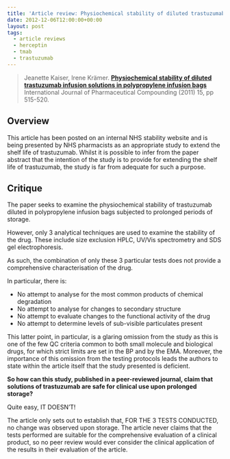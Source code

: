 ```yaml
---
title: 'Article review: Physiochemical stability of diluted trastuzumab infusion solutions in polypropylene infusion bags'
date: 2012-12-06T12:00:00+00:00
layout: post
tags:
  - article reviews
  - herceptin
  - tmab
  - trastuzumab
---
```


> Jeanette Kaiser, Irene Krӓmer. [**Physiochemical stability of diluted trastuzumab infusion solutions in polypropylene infusion bags**](https://ijpc.com/Abstracts/Abstract.cfm?ABS=3399) International Journal of Pharmaceutical Compounding (2011) 15, pp 515-520.

## Overview

This article has been posted on an internal NHS stability website and is being presented by NHS pharmacists as an appropriate study to extend the shelf life of trastuzumab. Whilst it is possible to infer from the paper abstract that the intention of the study is to provide for extending the shelf life of trastuzumab, the study is far from adequate for such a purpose.

## Critique

The paper seeks to examine the physiochemical stability of trastuzumab diluted in polypropylene infusion bags subjected to prolonged periods of storage.

However, only 3 analytical techniques are used to examine the stability of the drug. These include size exclusion HPLC, UV/Vis spectrometry and SDS gel electrophoresis.

As such, the combination of only these 3 particular tests does not provide a comprehensive characterisation of the drug.

In particular, there is:

- No attempt to analyse for the most common products of chemical degradation
- No attempt to analyse for changes to secondary structure
- No attempt to evaluate changes to the functional activity of the drug
- No attempt to determine levels of sub-visible particulates present

This latter point, in particular, is a glaring omission from the study as this is one of the few QC criteria common to both small molecule and biological drugs, for which strict limits are set in the BP and by the EMA. Moreover, the importance of this omission from the testing protocols leads the authors to state within the article itself that the study presented is deficient.

**So how can this study, published in a peer-reviewed journal, claim that solutions of trastuzumab are safe for clinical use upon prolonged storage?**

Quite easy, IT DOESN’T!

The article only sets out to establish that, FOR THE 3 TESTS CONDUCTED, no change was observed upon storage. The article never claims that the tests performed are suitable for the comprehensive evaluation of a clinical product, so no peer review would ever consider the clinical application of the results in their evaluation of the article.